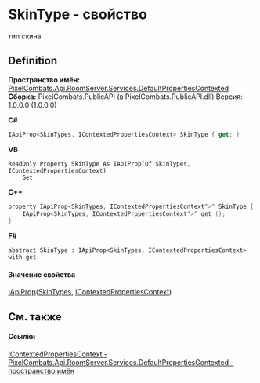 # SkinType - свойство


тип скина



## Definition
**Пространство имён:** <a href="799af8ab-53d4-0ebd-f4eb-cde8029e7e44">PixelCombats.Api.RoomServer.Services.DefaultPropertiesContexted</a>  
**Сборка:** PixelCombats.PublicAPI (в PixelCombats.PublicAPI.dll) Версия: 1.0.0.0 (1.0.0.0)

**C#**
``` C#
IApiProp<SkinTypes, IContextedPropertiesContext> SkinType { get; }
```
**VB**
``` VB
ReadOnly Property SkinType As IApiProp(Of SkinTypes, IContextedPropertiesContext)
	Get
```
**C++**
``` C++
property IApiProp<SkinTypes, IContextedPropertiesContext^>^ SkinType {
	IApiProp<SkinTypes, IContextedPropertiesContext^>^ get ();
}
```
**F#**
``` F#
abstract SkinType : IApiProp<SkinTypes, IContextedPropertiesContext> with get
```



#### Значение свойства
<a href="c9eff8a0-836a-2f39-ef16-60c450c5b769">IApiProp</a>(<a href="87a09b6e-0765-8008-d53f-420e0e33b446">SkinTypes</a>, <a href="28a70a07-01d2-1fac-77fc-a5d48d8d06d2">IContextedPropertiesContext</a>)

## См. также


#### Ссылки
<a href="28a70a07-01d2-1fac-77fc-a5d48d8d06d2">IContextedPropertiesContext - </a>  
<a href="799af8ab-53d4-0ebd-f4eb-cde8029e7e44">PixelCombats.Api.RoomServer.Services.DefaultPropertiesContexted - пространство имён</a>  
